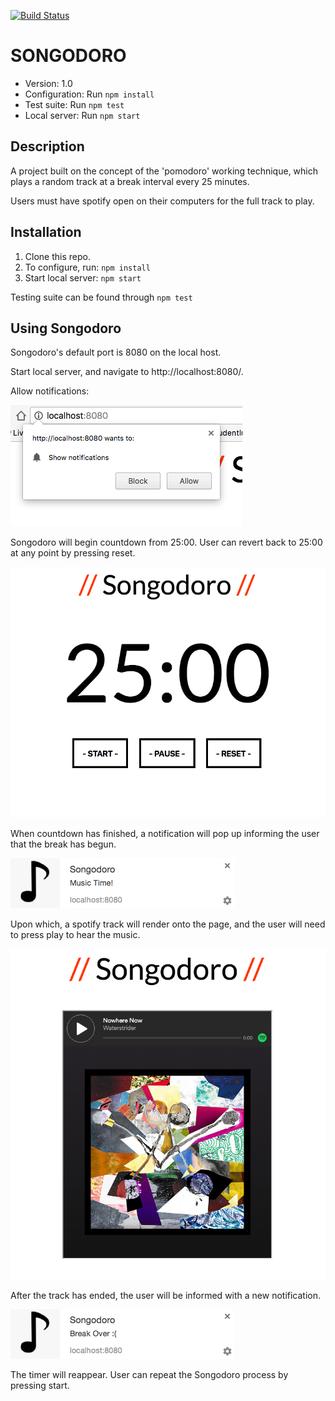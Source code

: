 [![Build Status](https://travis-ci.org/Andy-Bell/songodoro.svg?branch=master)](https://travis-ci.org/Andy-Bell/songodoro)

# SONGODORO

*   Version: 1.0
*   Configuration: Run `npm install`
*   Test suite: Run `npm test`
*   Local server: Run `npm start`

## Description

A project built on the concept of the 'pomodoro' working technique, which plays a random track at a break interval every 25 minutes.

Users must have spotify open on their computers for the full track to play.

## Installation

1. Clone this repo.
2. To configure, run: `npm install`
3. Start local server: `npm start`


Testing suite can be found through `npm test`

## Using Songodoro

Songodoro's default port is 8080 on the local host.

Start local server, and navigate to http://localhost:8080/.

Allow notifications:

![AllowNotifications](images/allownotifications.png)

Songodoro will begin countdown from 25:00. User can revert back to 25:00 at any point by pressing reset.

![countdownstart](images/countdownstart.png)

When countdown has finished, a notification will pop up informing the user that the break has begun.

![breaktime](images/musicnotification.png)

Upon which, a spotify track will render onto the page, and the user will need to press play to hear the music.

![music time](images/music.png)

After the track has ended, the user will be informed with a new notification.

![end time](images/breaknotification.png)

The timer will reappear. User can repeat the Songodoro process by pressing start.
